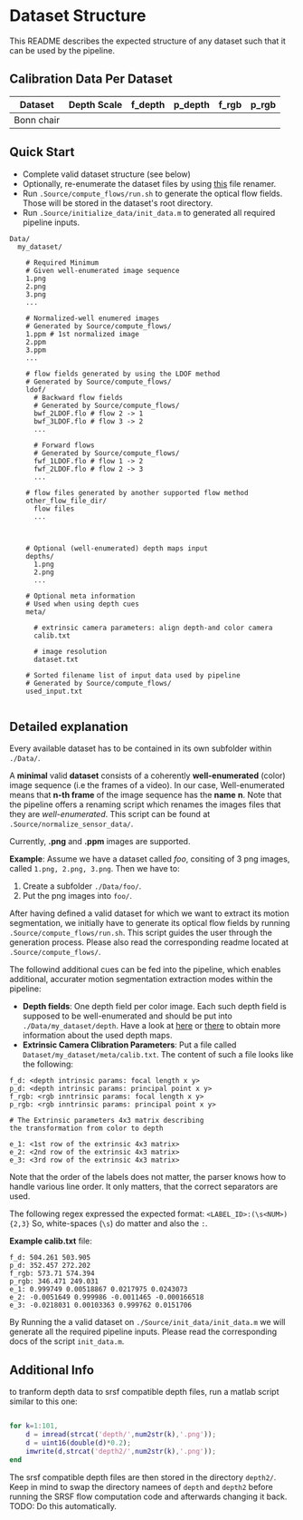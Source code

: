# Dataset Structure

This README describes the expected structure of any dataset such that it can be used by the pipeline.

## Calibration Data Per Dataset

| Dataset              | Depth Scale | f_depth | p_depth  | f_rgb | p_rgb
| -------------------- | ----------- | --------| -------- | ----- | -----  
| Bonn chair           |             |         |          |       |
 
## Quick Start

+ Complete valid dataset structure (see below)
+ Optionally, re-enumerate the dataset files by using [this](https://github.com/simplay/file_renamer/blob/master/renamer.rb) file renamer.
+ Run `.Source/compute_flows/run.sh` to generate the optical flow fields. Those will be stored in the dataset's root directory.
+ Run `.Source/initialize_data/init_data.m` to generated all required pipeline inputs. 

```
Data/
  my_dataset/
  
    # Required Minimum
    # Given well-enumerated image sequence
    1.png
    2.png
    3.png
    ...
    
    # Normalized-well enumered images
    # Generated by Source/compute_flows/
    1.ppm # 1st normalized image
    2.ppm
    3.ppm
    ...
    
    # flow fields generated by using the LDOF method
    # Generated by Source/compute_flows/
    ldof/
      # Backward flow fields
      # Generated by Source/compute_flows/
      bwf_2LDOF.flo # flow 2 -> 1
      bwf_3LDOF.flo # flow 3 -> 2
      ...
    
      # Forward flows
      # Generated by Source/compute_flows/
      fwf_1LDOF.flo # flow 1 -> 2
      fwf_2LDOF.flo # flow 2 -> 3
      ...
    
    # flow files generated by another supported flow method
    other_flow_file_dir/
      flow files
      ...
    
 
    
    # Optional (well-enumerated) depth maps input
    depths/
      1.png
      2.png
      ...
    
    # Optional meta information
    # Used when using depth cues
    meta/
      
      # extrinsic camera parameters: align depth-and color camera
      calib.txt
      
      # image resolution
      dataset.txt
  
    # Sorted filename list of input data used by pipeline
    # Generated by Source/compute_flows/
    used_input.txt  
    
```

## Detailed explanation

Every available dataset has to be contained in its own subfolder within `./Data/`. 

A **minimal** valid **dataset** consists of a coherently **well-enumerated** (color) image sequence (i.e the frames of a video).
In our case, Well-enumerated means that **n-th frame** of the image sequence has the **name** **n**.
Note that the pipeline offers a renaming script which renames the images files that they are _well-enumerated_.
This script can be found at `.Source/normalize_sensor_data/`.

Currently, **.png** and **.ppm** images are supported.

**Example**: Assume we have a dataset called _foo_, consiting of 3 png images, called `1.png, 2.png, 3.png`. 
Then we have to:

1. Create a subfolder `./Data/foo/`.
2. Put the png images into `foo/`.
 
After having defined a valid dataset for which we want to extract its motion segmentation, we initially have to generate its optical flow fields by running `.Source/compute_flows/run.sh`. This script guides the user through the generation process. Please also read the corresponding readme located at `.Source/compute_flows/`.

The followind additional cues can be fed into the pipeline, which enables additional, accurater motion segmentation extraction modes within the pipeline:

+ **Depth fields**: One depth field per color image. Each such depth field is supposed to be well-enumerated and should be put into `./Data/my_dataset/depth`. Have a look at [here](http://www.ais.uni-bonn.de/download/objecttracking.html) or [there](http://vision.in.tum.de/data/datasets/rgbd-dataset/file_formats) to obtain more information about the used depth maps.
+ **Extrinsic Camera Clibration Parameters**: Put a file called `Dataset/my_dataset/meta/calib.txt`. The content of such a file looks like the following:

```
f_d: <depth intrinsic params: focal length x y>
p_d: <depth intrinsic params: principal point x y>
f_rgb: <rgb inntrinsic params: focal length x y>
p_rgb: <rgb inntrinsic params: principal point x y>

# The Extrinsic parameters 4x3 matrix describing
the transformation from color to depth

e_1: <1st row of the extrinsic 4x3 matrix>
e_2: <2nd row of the extrinsic 4x3 matrix>
e_3: <3rd row of the extrinsic 4x3 matrix>

```

Note that the order of the labels does not matter, the parser knows how to handle various line order.
It only matters, that the correct separators are used.

The following regex expressed the expected format: `<LABEL_ID>:(\s<NUM>){2,3}`
So, white-spaces (`\s`) do matter and also the `:`.

**Example calib.txt** file: 

```
f_d: 504.261 503.905
p_d: 352.457 272.202
f_rgb: 573.71 574.394
p_rgb: 346.471 249.031
e_1: 0.999749 0.00518867 0.0217975 0.0243073
e_2: -0.0051649 0.999986 -0.0011465 -0.000166518
e_3: -0.0218031 0.00103363 0.999762 0.0151706

```

By Running the a valid dataset on `./Source/init_data/init_data.m` we will generate all the required pipeline inputs. Please read the corresponding docs of the script `init_data.m`. 

## Additional Info

to tranform depth data to srsf compatible depth files, run a matlab script similar to this one:

```matlab

for k=1:101, 
    d = imread(strcat('depth/',num2str(k),'.png')); 
    d = uint16(double(d)*0.2); 
    imwrite(d,strcat('depth2/',num2str(k),'.png')); 
end

```

The srsf compatible depth files are then stored in the directory `depth2/`. Keep in mind to swap the directory namees of `depth` and `depth2` before running the SRSF flow computation code and afterwards changing it back.
TODO: Do this automatically.
